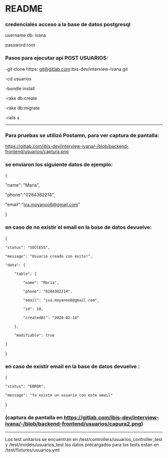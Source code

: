 # README
### credenciales acceso a la base de datos postgresql

username db: ivana

password:root

### Pasos para ejecutar api POST USUARIOS:

-git clone https: git@gitlab.com:ibis-dev/interview-ivana.git

-cd usuarios

-bundle install

-rake db:create

-rake db:migrate

-rails s

----------------------------------------------------------------------------------------------------------------

### Para pruebas se utilizó Postamn, para ver captura de pantalla: 
https://gitlab.com/ibis-dev/interview-ivana/-/blob/backend-frontend/usuarios/captura.png


### se enviaron los siguiente datos de ejemplo:

{

 "name": "Maria",
 
 "phone":"0284382214",

 "email":"iva.moyanoo6@gmail.com"
	
}


### en caso de no existir el email en la base de datos devuelve:

{

    "status": "SUCCESS",

    "message": "Usuario creado con éxito!",

    "data": {

        "table": {

            "name": "Maria",

            "phone": "0284382214",

            "email": "iva.moyanoo6@gmail.com",

            "id": 10,

            "createdAt": "2020-02-14"

        },

        "modifiable": true

    }
}

### en caso de existir email en la base de datos devuelve :

{

    "status": "ERROR",

    "message": "Ya existe un usuario con este email"

}

### (captura de pantalla en https://gitlab.com/ibis-dev/interview-ivana/-/blob/backend-frontend/usuarios/capura2.png)



--------------------------------------------------------------------------------------------------------

Los test unitarios se encuentran en /test/controllers/usuarios_controller_test y /test/models/usuarios_test
los datos precargados para los tests estan en /test/fixtures/usuarios.yml